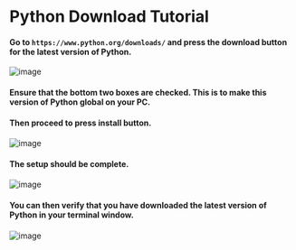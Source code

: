 # Python Download Tutorial

#### Go to `https://www.python.org/downloads/` and press the download button for the latest version of Python.

![image](https://user-images.githubusercontent.com/110126036/181735534-e0f4ba96-9c15-4574-b786-909b3c284b67.png)

####
####
#### Ensure that the bottom two boxes are checked. This is to make this version of Python global on your PC. 
#### Then proceed to press install button.
####
####

![image](https://user-images.githubusercontent.com/110126036/181735934-ff661e91-a222-441d-9a7e-221807565f56.png)

####
####
#### The setup should be complete.
#### 
####

![image](https://user-images.githubusercontent.com/110126036/181736297-c23ec989-2081-4676-bb98-c88adc127322.png)

####
####
#### You can then verify that you have downloaded the latest version of Python in your terminal window.
####
####


![image](https://user-images.githubusercontent.com/110126036/181736564-525167bd-111c-4d99-aa60-38310f569735.png)
